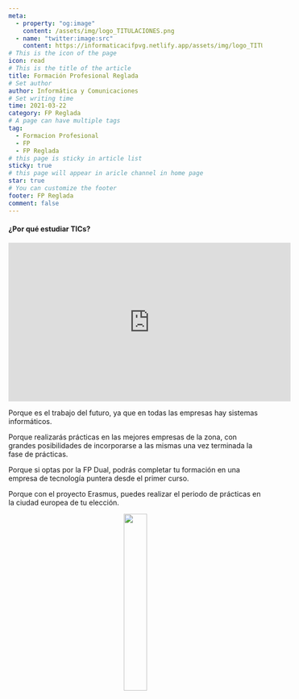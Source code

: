```yaml
---
meta: 
  - property: "og:image"
    content: /assets/img/logo_TITULACIONES.png
  - name: "twitter:image:src"
    content: https://informaticacifpvg.netlify.app/assets/img/logo_TITULACIONES.png
# This is the icon of the page
icon: read
# This is the title of the article
title: Formación Profesional Reglada
# Set author
author: Informática y Comunicaciones
# Set writing time
time: 2021-03-22
category: FP Reglada
# A page can have multiple tags
tag:
  - Formacion Profesional
  - FP
  - FP Reglada
# this page is sticky in article list
sticky: true
# this page will appear in aricle channel in home page
star: true
# You can customize the footer
footer: FP Reglada
comment: false
---
```

#### **¿Por qué estudiar TICs?**

<p style="text-align:center;">
<iframe width="560" height="315" src="https://www.youtube.com/embed/2ryF-ds4yfo" title="YouTube video player" frameborder="0" allow="accelerometer; autoplay; clipboard-write; encrypted-media; gyroscope; picture-in-picture" allowfullscreen></iframe>
</p>

Porque es el trabajo del futuro, ya que en todas las empresas hay sistemas informáticos.

Porque realizarás prácticas en las mejores empresas de la zona, con grandes posibilidades de incorporarse a las mismas una vez terminada la fase de prácticas.

Porque si optas por la FP Dual, podrás completar tu formación en una empresa de tecnología puntera desde el primer curso.

Porque con el proyecto Erasmus, puedes realizar el periodo de prácticas en la ciudad europea de tu elección.

<p style="text-align:center;">
  <img src="/assets/img/logo_TITULACIONES.png" width="30%" height="30%"/>
</p>

<!-- more -->